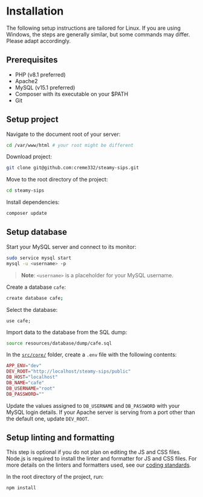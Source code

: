 # Installation

The following setup instructions are tailored for Linux. If you are using Windows, the steps are generally similar, but
some commands may differ. Please adapt accordingly.

## Prerequisites

- PHP (v8.1 preferred)
- Apache2
- MySQL (v15.1 preferred)
- Composer with its executable on your $PATH
- Git

## Setup project

Navigate to the document root of your server:

```bash
cd /var/www/html # your root might be different
```

Download project:

```bash
git clone git@github.com:creme332/steamy-sips.git
```

Move to the root directory of the project:

```bash
cd steamy-sips
```

Install dependencies:

```bash
composer update
```

## Setup database

Start your MySQL server and connect to its monitor:

```bash
sudo service mysql start
mysql -u <username> -p
```

> **Note**: `<username>` is a placeholder for your MySQL username.

Create a database `cafe`:

```bash
create database cafe;
```

Select the database:

```
use cafe;
```

Import data to the database from the SQL dump:

```bash
source resources/database/dump/cafe.sql
```

In the [`src/core/`](../src/core/config.php) folder, create a `.env` file with the following contents:

```php
APP_ENV="dev"
DEV_ROOT="http://localhost/steamy-sips/public"
DB_HOST="localhost"
DB_NAME="cafe"
DB_USERNAME="root"
DB_PASSWORD=""
```

Update the values assigned to `DB_USERNAME` and `DB_PASSWORD` with your MySQL login details.
If your Apache server is serving from a port other than the default one, update `DEV_ROOT`.

## Setup linting and formatting

This step is optional if you do not plan on editing the JS and CSS files. Node.js is required to install the linter and
formatter for JS and CSS files. For more details on the linters and formatters used, see
our [coding standards](CODING_STANDARDS.md).

In the root directory of the project, run:

```bash
npm install
```
